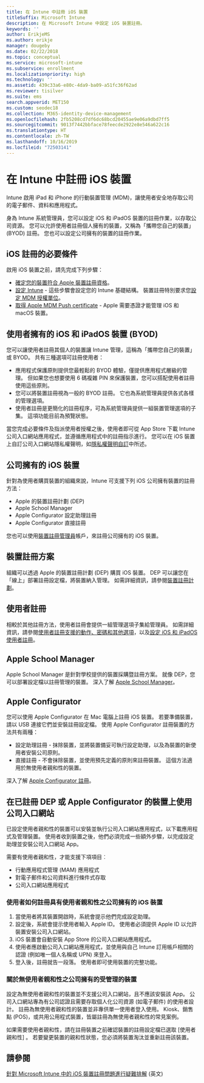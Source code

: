 ```yaml
---
title: 在 Intune 中註冊 iOS 裝置
titleSuffix: Microsoft Intune
description: 在 Microsoft Intune 中設定 iOS 裝置註冊。
keywords: ''
author: ErikjeMS
ms.author: erikje
manager: dougeby
ms.date: 02/22/2018
ms.topic: conceptual
ms.service: microsoft-intune
ms.subservice: enrollment
ms.localizationpriority: high
ms.technology: ''
ms.assetid: 439c33a6-e80c-4da9-ba09-a51fc36f62ad
ms.reviewer: tisilver
ms.suite: ems
search.appverid: MET150
ms.custom: seodec18
ms.collection: M365-identity-device-management
ms.openlocfilehash: 2fb5208cd7df6dc68bcd20455ae9e06a9dbd7ff5
ms.sourcegitcommit: 9013f7442bbface78feecde2922e8e546a622c16
ms.translationtype: HT
ms.contentlocale: zh-TW
ms.lasthandoff: 10/16/2019
ms.locfileid: "72503141"
---
```

# <a name="enroll-ios-devices-in-intune"></a>在 Intune 中註冊 iOS 裝置

Intune 啟用 iPad 和 iPhone 的行動裝置管理 (MDM)，讓使用者安全地存取公司的電子郵件、資料和應用程式。

身為 Intune 系統管理員，您可以設定 iOS 和 iPadOS 裝置的註冊作業，以存取公司資源。 您可以允許使用者註冊個人擁有的裝置，又稱為「攜帶您自己的裝置」(BYOD) 註冊。 您也可以設定公司擁有的裝置的註冊作業。

## <a name="prerequisites-for-ios-enrollment"></a>iOS 註冊的必要條件

啟用 iOS 裝置之前，請先完成下列步驟：

- [確定您的裝置符合 Apple 裝置註冊資格](https://support.apple.com/en-us/HT204142#eligibility)。
- [設定 Intune](../fundamentals/setup-steps.md) - 這些步驟會設定您的 Intune 基礎結構。 裝置註冊特別要求您[設定 MDM 授權單位](../fundamentals/mdm-authority-set.md)。
- [取得 Apple MDM Push certificate](apple-mdm-push-certificate-get.md) - Apple 需要憑證才能管理 iOS 和 macOS 裝置。

## <a name="user-owned-ios-and-ipados-devices-byod"></a>使用者擁有的 iOS 和 iPadOS 裝置 (BYOD)

您可以讓使用者註冊其個人的裝置讓 Intune 管理，這稱為「攜帶您自己的裝置」或 BYOD。 共有三種選項可註冊使用者：
- 應用程式保護原則提供您最輕鬆的 BYOD 體驗，僅提供應用程式層級的管理。 但如果您也想要使用 6 碼複雜 PIN 來保護裝置，您可以搭配使用者註冊使用這些原則。
- 您可以將裝置註冊視為一般的 BYOD 註冊。 它也為系統管理員提供各式各樣的管理選項。
- 使用者註冊是更簡化的註冊程序，可為系統管理員提供一組裝置管理選項的子集。 這項功能目前為預覽狀態。 

當您完成必要條件及指派使用者授權之後，使用者即可從 App Store 下載 Intune 公司入口網站應用程式，並遵循應用程式中的註冊指示進行。 您可以在 iOS 裝置上自訂公司入口網站隱私權聲明，如[隱私權聲明自訂](../apps/company-portal-app.md#privacy-statement-customization)中所述。

## <a name="company-owned-ios-devices"></a>公司擁有的 iOS 裝置

針對為使用者購買裝置的組織來說，Intune 可支援下列 iOS 公司擁有裝置的註冊方法：

- Apple 的裝置註冊計劃 (DEP)
- Apple School Manager
- Apple Configurator 設定助理註冊
- Apple Configurator 直接註冊

您也可以使用[裝置註冊管理員](device-enrollment-manager-enroll.md)帳戶，來註冊公司擁有的 iOS 裝置。

## <a name="device-enrollment-program"></a>裝置註冊方案

組織可以透過 Apple 的裝置註冊計劃 (DEP) 購買 iOS 裝置。 DEP 可以讓您在「線上」部署註冊設定檔，將裝置納入管理。 如需詳細資訊，請參閱[裝置註冊計劃](device-enrollment-program-enroll-ios.md)。

## <a name="user-enrollment"></a>使用者註冊
相較於其他註冊方法，使用者註冊會提供一組管理選項子集給管理員。 如需詳細資訊，請參閱[使用者註冊支援的動作、密碼和其他選項](ios-user-enrollment-supported-actions.md)，以及[設定 iOS 和 iPadOS 使用者註冊](ios-user-enrollment.md)。

## <a name="apple-school-manager"></a>Apple School Manager

Apple School Manager 是針對學校提供的裝置採購暨註冊方案。 就像 DEP，您可以部署設定檔以註冊管理的裝置。 深入了解 [Apple School Manager](apple-school-manager-set-up-ios.md)。

## <a name="apple-configurator"></a>Apple Configurator

您可以使用 Apple Configurator 在 Mac 電腦上註冊 iOS 裝置。 若要準備裝置，請以 USB 連接它們並安裝註冊設定檔。 使用 Apple Configurator 註冊裝置的方法共有兩種：

- 設定助理註冊 - 抹除裝置，並將裝置備妥可執行設定助理，以及為裝置的新使用者安裝公司原則。
- 直接註冊 - 不會抹除裝置，並使用預先定義的原則來註冊裝置。 這個方法適用於無使用者親和性的裝置。

深入了解 [Apple Configurator 註冊](apple-configurator-enroll-ios.md)。

## <a name="use-the-company-portal-on-dep-enrolled-or-apple-configurator-enrolled-devices"></a>在已註冊 DEP 或 Apple Configurator 的裝置上使用公司入口網站

已設定使用者親和性的裝置可以安裝並執行公司入口網站應用程式，以下載應用程式及管理裝置。 使用者收到裝置之後，他們必須完成一些額外步驟，以完成設定助理並安裝公司入口網站 App。

需要有使用者親和性，才能支援下項項目︰

- 行動應用程式管理 (MAM) 應用程式
- 對電子郵件和公司資料進行條件式存取
- 公司入口網站應用程式

### <a name="how-users-enroll-corporate-owned-ios-devices-with-user-affinity"></a>使用者如何註冊具有使用者親和性之公司擁有的 iOS 裝置

1. 當使用者將其裝置開啟時，系統會提示他們完成設定助理。
2. 設定後，系統會提示使用者輸入 Apple ID。 使用者必須提供 Apple ID 以允許裝置安裝公司入口網站。
3. iOS 裝置會自動安裝 App Store 的公司入口網站應用程式。
4. 使用者應啟動公司入口網站應用程式，並使用與自己 Intune 訂用帳戶相關的認證 (例如唯一個人名稱或 UPN) 來登入。
5. 登入後，註冊就告一段落。 使用者即可使用裝置的完整功能。

### <a name="about-corporate-owned-managed-devices-with-no-user-affinity"></a>關於無使用者親和性之公司擁有的受管理的裝置

設定為無使用者親和性的裝置並不支援公司入口網站，且不應該安裝該 App。 公司入口網站專為有公司認證且需要存取個人化公司資源 (如電子郵件) 的使用者設計。 註冊為無使用者親和性的裝置並非專供單一使用者登入使用。 Kiosk、銷售點 (POS)，或共用公用程式裝置，皆屬註冊為無使用者親和性的常見案例。

如果需要使用者親和性，請在註冊裝置之前確認裝置的註冊設定檔已選取 [使用者親和性]  。 若要變更裝置的親和性狀態，您必須將裝置淘汰並重新註冊該裝置。

## <a name="see-also"></a>請參閱

[針對 Microsoft Intune 中的 iOS 裝置註冊問題進行疑難排解](https://support.microsoft.com/help/4039809) \(英文\)
